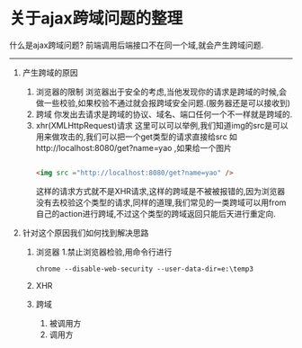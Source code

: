 # 关于ajax跨域问题的整理

什么是ajax跨域问题?
前端调用后端接口不在同一个域,就会产生跨域问题.


---

1. 产生跨域的原因
    1. 浏览器的限制 
        浏览器出于安全的考虑,当他发现你的请求是跨域的时候,会做一些校验,如果校验不通过就会报跨域安全问题.(服务器还是可以接收到)
    2. 跨域 
        你发出去请求是跨域的协议、域名、端口任何一个不一样就是跨域的.
    3.  xhr(XMLHttpRequest)请求
        这里可以可以举例,我们知道img的src是可以用来做攻击的,我们可以把一个get类型的请求直接给src 如http://localhost:8080/get?name=yao ,如果给一个图片
        ```html

        <img src ="http://localhost:8080/get?name=yao" />
        ```
        这样的请求方式就不是XHR请求,这样的跨域是不被被报错的,因为浏览器没有去校验这个类型的请求,同样的道理,我们常见的一类跨域可以用from自己的action进行跨域,不过这个类型的跨域返回只能后天进行重定向.


2. 针对这个原因我们如何找到解决思路

    1. 浏览器
        1.禁止浏览器检验,用命令行进行
        ```node
        chrome --disable-web-security --user-data-dir=e:\temp3
        ```

    2. XHR 

    3. 跨域
        1. 被调用方
        2. 调用方  

